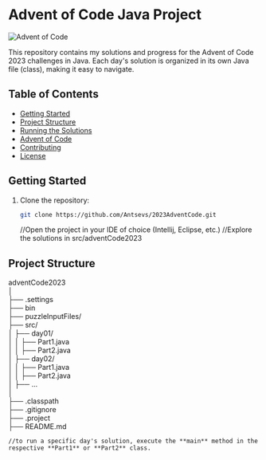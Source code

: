 # Advent of Code Java Project

![Advent of Code](https://adventofcode.com/)

This repository contains my solutions and progress for the Advent of Code 2023 challenges in Java. Each day's solution is organized in its own Java file (class), making it easy to navigate.

## Table of Contents

- [Getting Started](#getting-started)
- [Project Structure](#project-structure)
- [Running the Solutions](#running-the-solutions)
- [Advent of Code](#advent-of-code)
- [Contributing](#contributing)
- [License](#license)

## Getting Started

1. Clone the repository:

   ```bash
   git clone https://github.com/Antsevs/2023AdventCode.git
	```
   //Open the project in your IDE of choice (Intellij, Eclipse, etc.)
   //Explore the solutions in src/adventCode2023

## Project Structure


adventCode2023    
│    
├── .settings    
├── bin    
├── puzzleInputFiles/    
├── src/    
│	├── day01/    
│	│	├── Part1.java    
│	│	├── Part2.java    
│	├── day02/    
│	│	├── Part1.java    
│	│	├── Part2.java    
│	├── ...    
│    
├── .classpath    
├── .gitignore    
├── .project    
├── README.md    

	//to run a specific day's solution, execute the **main** method in the respective **Part1** or **Part2** class.
